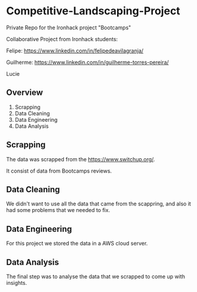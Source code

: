 # Competitive-Landscaping-Project

Private Repo for the Ironhack project "Bootcamps"

Collaborative Project from Ironhack students:

Felipe: https://www.linkedin.com/in/felipedeavilagranja/

Guilherme: https://www.linkedin.com/in/guilherme-torres-pereira/

Lucie

## Overview

1. Scrapping
2. Data Cleaning
3. Data Engineering
4. Data Analysis

## Scrapping

The data was scrapped from the https://www.switchup.org/.

It consist of data from Bootcamps reviews.

## Data Cleaning

We didn't want to use all the data that came from the scappring, and also it had some problems that we needed to fix.

## Data Engineering

For this project we stored the data in a AWS cloud server.

## Data Analysis

The final step was to analyse the data that we scrapped to come up with insights.
